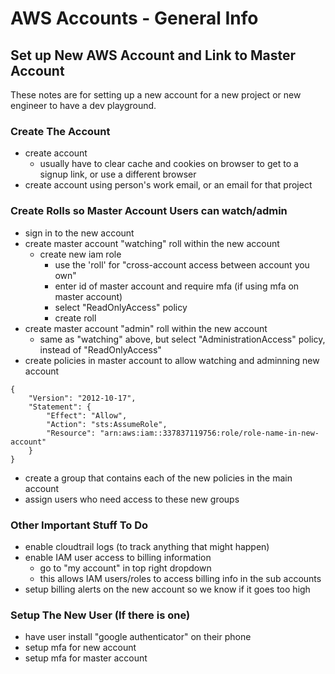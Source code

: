 AWS Accounts - General Info
===========================

Set up New AWS Account and Link to Master Account
-------------------------------------------------
These notes are for setting up a new account for a new project or new engineer to have a dev playground.

### Create The Account
- create account
  - usually have to clear cache and cookies on browser to get to a signup link, or use a different browser
- create account using person's work email, or an email for that project

### Create Rolls so Master Account Users can watch/admin
- sign in to the new account
- create master account "watching" roll within the new account
	- create new iam role
	  - use the 'roll' for "cross-account access between account you own"
	  - enter id of master account and require mfa (if using mfa on master account)
	  - select "ReadOnlyAccess" policy
	  - create roll
- create master account "admin" roll within the new account
	- same as "watching" above, but select "AdministrationAccess" policy, instead of "ReadOnlyAccess"
- create policies in master account to allow watching and adminning new account

```
{
    "Version": "2012-10-17",
    "Statement": {
        "Effect": "Allow",
        "Action": "sts:AssumeRole",
        "Resource": "arn:aws:iam::337837119756:role/role-name-in-new-account"
    }
}
```

- create a group that contains each of the new policies in the main account
- assign users who need access to these new groups

### Other Important Stuff To Do
- enable cloudtrail logs (to track anything that might happen)
- enable IAM user access to billing information
	- go to "my account" in top right dropdown
	- this allows IAM users/roles to access billing info in the sub accounts
- setup billing alerts on the new account so we know if it goes too high

### Setup The New User (If there is one)
- have user install "google authenticator" on their phone
- setup mfa for new account
- setup mfa for master account
